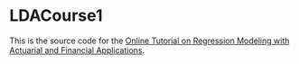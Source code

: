 # LDACourse1

This is the source code for the [Online Tutorial on Regression Modeling with Actuarial and Financial Applications](https://ewfreesres.github.io/RegressModel/index.html).

